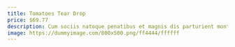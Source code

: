 ```yaml
---
title: Tomatoes Tear Drop
price: $69.77
description: Cum sociis natoque penatibus et magnis dis parturient montes, nascetur ridiculus mus. Vivamus vestibulum sagittis sapien. Cum sociis natoque penatibus et magnis dis parturient montes, nascetur ridiculus mus.
image: https://dummyimage.com/800x500.png/ff4444/ffffff
---
```


